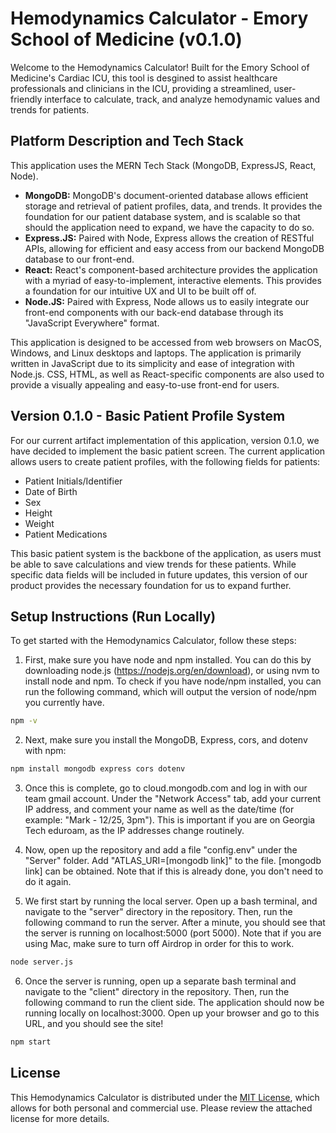 # Hemodynamics Calculator - Emory School of Medicine (v0.1.0)

Welcome to the Hemodynamics Calculator! Built for the Emory School of Medicine's Cardiac ICU, this tool is desgined to assist healthcare professionals and clinicians in the ICU, providing a streamlined, user-friendly interface to calculate, track, and analyze hemodynamic values and trends for patients.

## Platform Description and Tech Stack

This application uses the MERN Tech Stack (MongoDB, ExpressJS, React, Node). 

- **MongoDB:**  MongoDB's document-oriented database allows efficient storage and retrieval of patient profiles, data, and trends. It provides the foundation for our patient database system, and is scalable so that should the application need to expand, we have the capacity to do so. 
- **Express.JS:** Paired with Node, Express allows the creation of RESTful APIs, allowing for efficient and easy access from our backend MongoDB database to our front-end.
- **React:** React's component-based architecture provides the application with a myriad of easy-to-implement, interactive elements. This provides a foundation for our intuitive UX and UI to be built off of.
- **Node.JS:** Paired with Express, Node allows us to easily integrate our front-end components with our back-end database through its "JavaScript Everywhere" format.

This application is designed to be accessed from web browsers on MacOS, Windows, and Linux desktops and laptops. The application is primarily written in JavaScript due to its simplicity and ease of integration with Node.js. CSS, HTML, as well as React-specific components are also used to provide a visually appealing and easy-to-use front-end for users.

## Version 0.1.0 - Basic Patient Profile System

For our current artifact implementation of this application, version 0.1.0, we have decided to implement the basic patient screen. The current application allows users to create patient profiles, with the following fields for patients:

- Patient Initials/Identifier
- Date of Birth
- Sex
- Height
- Weight
- Patient Medications

This basic patient system is the backbone of the application, as users must be able to save calculations and view trends for these patients. While specific data fields will be included in future updates, this version of our product provides the necessary foundation for us to expand further.

## Setup Instructions (Run Locally)

To get started with the Hemodynamics Calculator, follow these steps:
1. First, make sure you have node and npm installed. You can do this by downloading node.js (https://nodejs.org/en/download), or using nvm to install node and npm. To check if you have node/npm installed, you can run the following command, which will output the version of node/npm you currently have.
```bash
npm -v
```
2. Next, make sure you install the MongoDB, Express, cors, and dotenv with npm:
   
```bash
npm install mongodb express cors dotenv
```
3. Once this is complete, go to cloud.mongodb.com and log in with our team gmail account. Under the "Network Access" tab, add your current IP address, and comment your name as well as the date/time (for example: "Mark - 12/25, 3pm"). This is important if you are on Georgia Tech eduroam, as the IP addresses change routinely.

4. Now, open up the repository and add a file "config.env" under the "Server" folder. Add "ATLAS_URI=[mongodb link]" to the file. [mongodb link] can be obtained. Note that if this is already done, you don't need to do it again.

5. We first start by running the local server. Open up a bash terminal, and navigate to the "server" directory in the repository. Then, run the following command to run the server. After a minute, you should see that the server is running on localhost:5000 (port 5000). Note that if you are using Mac, make sure to turn off Airdrop in order for this to work.

```bash
node server.js
```

6. Once the server is running, open up a separate bash terminal and navigate to the "client" directory in the repository. Then, run the following command to run the client side. The application should now be running locally on localhost:3000. Open up your browser and go to this URL, and you should see the site!
```bash
npm start
```

## License

This Hemodynamics Calculator is distributed under the [MIT License](https://example.com/hemodynamics-calculator-license), which allows for both personal and commercial use. Please review the attached license for more details.
